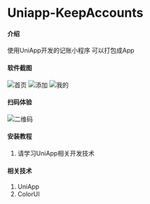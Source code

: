 # Uniapp-KeepAccounts

#### 介绍
 使用UniApp开发的记账小程序 可以打包成App

#### 软件截图 
![首页](/images/首页.jpg "首页图")
![添加](/images/首页.jpg "添加图")
![我的](/images/我的.jpg "我的")

#### 扫码体验
![二维码](Images/二维码.jpg "二维码")

#### 安装教程

1.  请学习UniApp相关开发技术


#### 相关技术

1.  UniApp
2.  ColorUI

